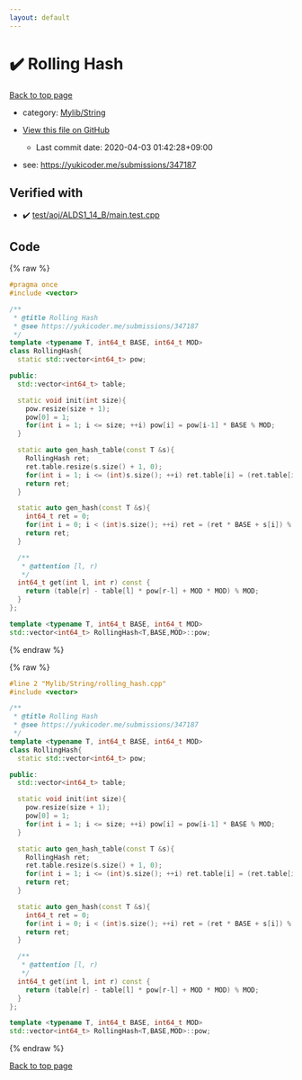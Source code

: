```yaml
---
layout: default
---
```


<!-- mathjax config similar to math.stackexchange -->
<script type="text/javascript" async
  src="https://cdnjs.cloudflare.com/ajax/libs/mathjax/2.7.5/MathJax.js?config=TeX-MML-AM_CHTML">
</script>
<script type="text/x-mathjax-config">
  MathJax.Hub.Config({
    TeX: { equationNumbers: { autoNumber: "AMS" }},
    tex2jax: {
      inlineMath: [ ['$','$'] ],
      processEscapes: true
    },
    "HTML-CSS": { matchFontHeight: false },
    displayAlign: "left",
    displayIndent: "2em"
  });
</script>

<script type="text/javascript" src="https://cdnjs.cloudflare.com/ajax/libs/jquery/3.4.1/jquery.min.js"></script>
<script src="https://cdn.jsdelivr.net/npm/jquery-balloon-js@1.1.2/jquery.balloon.min.js" integrity="sha256-ZEYs9VrgAeNuPvs15E39OsyOJaIkXEEt10fzxJ20+2I=" crossorigin="anonymous"></script>
<script type="text/javascript" src="../../../assets/js/copy-button.js"></script>
<link rel="stylesheet" href="../../../assets/css/copy-button.css" />


# :heavy_check_mark: Rolling Hash

<a href="../../../index.html">Back to top page</a>

* category: <a href="../../../index.html#d75653ebf9facf6e669959c8c0d9cbcf">Mylib/String</a>
* <a href="{{ site.github.repository_url }}/blob/master/Mylib/String/rolling_hash.cpp">View this file on GitHub</a>
    - Last commit date: 2020-04-03 01:42:28+09:00


* see: <a href="https://yukicoder.me/submissions/347187">https://yukicoder.me/submissions/347187</a>


## Verified with

* :heavy_check_mark: <a href="../../../verify/test/aoj/ALDS1_14_B/main.test.cpp.html">test/aoj/ALDS1_14_B/main.test.cpp</a>


## Code

<a id="unbundled"></a>
{% raw %}
```cpp
#pragma once
#include <vector>

/**
 * @title Rolling Hash
 * @see https://yukicoder.me/submissions/347187
 */
template <typename T, int64_t BASE, int64_t MOD>
class RollingHash{
  static std::vector<int64_t> pow;

public:
  std::vector<int64_t> table;

  static void init(int size){
    pow.resize(size + 1);
    pow[0] = 1;
    for(int i = 1; i <= size; ++i) pow[i] = pow[i-1] * BASE % MOD;
  }

  static auto gen_hash_table(const T &s){
    RollingHash ret;
    ret.table.resize(s.size() + 1, 0);
    for(int i = 1; i <= (int)s.size(); ++i) ret.table[i] = (ret.table[i-1] * BASE + s[i-1]) % MOD;
    return ret;
  }

  static auto gen_hash(const T &s){
    int64_t ret = 0;
    for(int i = 0; i < (int)s.size(); ++i) ret = (ret * BASE + s[i]) % MOD;
    return ret;
  }

  /**
   * @attention [l, r)
   */
  int64_t get(int l, int r) const {
    return (table[r] - table[l] * pow[r-l] + MOD * MOD) % MOD;
  }
};

template <typename T, int64_t BASE, int64_t MOD>
std::vector<int64_t> RollingHash<T,BASE,MOD>::pow;

```
{% endraw %}

<a id="bundled"></a>
{% raw %}
```cpp
#line 2 "Mylib/String/rolling_hash.cpp"
#include <vector>

/**
 * @title Rolling Hash
 * @see https://yukicoder.me/submissions/347187
 */
template <typename T, int64_t BASE, int64_t MOD>
class RollingHash{
  static std::vector<int64_t> pow;

public:
  std::vector<int64_t> table;

  static void init(int size){
    pow.resize(size + 1);
    pow[0] = 1;
    for(int i = 1; i <= size; ++i) pow[i] = pow[i-1] * BASE % MOD;
  }

  static auto gen_hash_table(const T &s){
    RollingHash ret;
    ret.table.resize(s.size() + 1, 0);
    for(int i = 1; i <= (int)s.size(); ++i) ret.table[i] = (ret.table[i-1] * BASE + s[i-1]) % MOD;
    return ret;
  }

  static auto gen_hash(const T &s){
    int64_t ret = 0;
    for(int i = 0; i < (int)s.size(); ++i) ret = (ret * BASE + s[i]) % MOD;
    return ret;
  }

  /**
   * @attention [l, r)
   */
  int64_t get(int l, int r) const {
    return (table[r] - table[l] * pow[r-l] + MOD * MOD) % MOD;
  }
};

template <typename T, int64_t BASE, int64_t MOD>
std::vector<int64_t> RollingHash<T,BASE,MOD>::pow;

```
{% endraw %}

<a href="../../../index.html">Back to top page</a>

